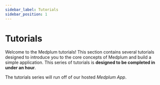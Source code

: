```yaml
---
sidebar_label: Tutorials
sidebar_position: 1
---
```


# Tutorials

Welcome to the Medplum tutorials! This section contains several tutorials designed to introduce you to the core concepts of Medplum and build a simple application. This series of tutorials is **designed to be completed in under an hour**.

The tutorials series will run off of our hosted *Medplum App*.
